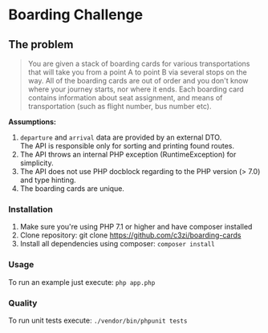 # Boarding Challenge
## The problem 
> You are given a stack of boarding cards for various transportations that will take you from a point A to point B via
several stops on the way. All of the boarding cards are out of order and you don't know where your journey starts,
nor where it ends. Each boarding card contains information about seat assignment, and means of transportation
(such as flight number, bus number etc).

**Assumptions:**
1. `departure` and `arrival` data are provided by an external DTO.              
The API is responsible only for sorting and printing found routes.
2. The API throws an internal PHP exception (RuntimeException) for simplicity.
3. The API does not use PHP docblock regarding to the PHP version (> 7.0) and type hinting.
4. The boarding cards are unique.

### Installation
1. Make sure you're using PHP 7.1 or higher and have composer installed
2. Clone repository: git clone https://github.com/c3zi/boarding-cards
3. Install all dependencies using composer: `composer install`

### Usage
To run an example just execute: `php app.php`

### Quality
To run unit tests execute: `./vendor/bin/phpunit tests`
